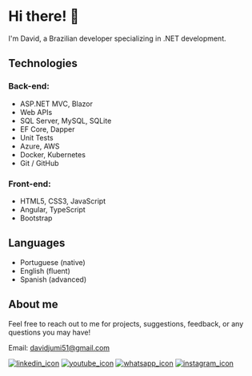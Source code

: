 # Hi there! 👋

I'm David, a Brazilian developer specializing in .NET development.

## Technologies

### Back-end:
- ASP.NET MVC, Blazor
- Web APIs
- SQL Server, MySQL, SQLite
- EF Core, Dapper
- Unit Tests
- Azure, AWS
- Docker, Kubernetes
- Git / GitHub

### Front-end:
- HTML5, CSS3, JavaScript
- Angular, TypeScript
- Bootstrap

## Languages
- Portuguese (native)
- English (fluent)
- Spanish (advanced)

## About me

Feel free to reach out to me for projects, suggestions, feedback, or any questions you may have!

Email: davidjumi51@gmail.com

[![linkedin_icon](https://github.com/davidfreitas51/davidfreitas51/assets/152209400/28c14f84-c08d-4a06-b58d-2c978481a6f7)](https://www.linkedin.com/in/david-freitas51/)
[![youtube_icon](https://github.com/davidfreitas51/davidfreitas51/assets/152209400/eb2085a5-7c37-4db7-9b73-6cde7758818a)](https://www.youtube.com/@davidfreitas272)
[![whatsapp_icon](https://github.com/davidfreitas51/davidfreitas51/assets/152209400/7cea819b-0031-46a8-a4a4-24629e9fa96c)](https://wa.link/vch1wo)
[![instagram_icon](https://github.com/davidfreitas51/davidfreitas51/assets/152209400/fcbab9fa-1e7b-4910-9923-fb4e578798eb)](https://www.instagram.com/ddavid.freitas/)
